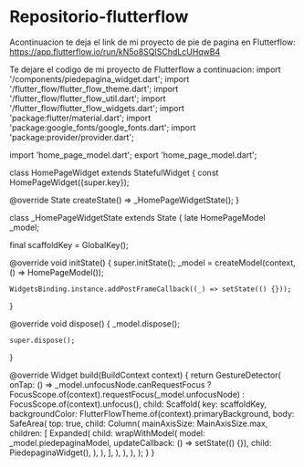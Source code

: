 # Repositorio-flutterflow
Acontinuacion te deja el link de mi proyecto de pie de pagina en Flutterflow: https://app.flutterflow.io/run/kN5o8SQISChdLcUHqwB4

Te dejare el codigo de mi proyecto de Flutterflow a continuacion:
import '/components/piedepagina_widget.dart';
import '/flutter_flow/flutter_flow_theme.dart';
import '/flutter_flow/flutter_flow_util.dart';
import '/flutter_flow/flutter_flow_widgets.dart';
import 'package:flutter/material.dart';
import 'package:google_fonts/google_fonts.dart';
import 'package:provider/provider.dart';

import 'home_page_model.dart';
export 'home_page_model.dart';

class HomePageWidget extends StatefulWidget {
  const HomePageWidget({super.key});

  @override
  State<HomePageWidget> createState() => _HomePageWidgetState();
}

class _HomePageWidgetState extends State<HomePageWidget> {
  late HomePageModel _model;

  final scaffoldKey = GlobalKey<ScaffoldState>();

  @override
  void initState() {
    super.initState();
    _model = createModel(context, () => HomePageModel());

    WidgetsBinding.instance.addPostFrameCallback((_) => setState(() {}));
  }

  @override
  void dispose() {
    _model.dispose();

    super.dispose();
  }

  @override
  Widget build(BuildContext context) {
    return GestureDetector(
      onTap: () => _model.unfocusNode.canRequestFocus
          ? FocusScope.of(context).requestFocus(_model.unfocusNode)
          : FocusScope.of(context).unfocus(),
      child: Scaffold(
        key: scaffoldKey,
        backgroundColor: FlutterFlowTheme.of(context).primaryBackground,
        body: SafeArea(
          top: true,
          child: Column(
            mainAxisSize: MainAxisSize.max,
            children: [
              Expanded(
                child: wrapWithModel(
                  model: _model.piedepaginaModel,
                  updateCallback: () => setState(() {}),
                  child: PiedepaginaWidget(),
                ),
              ),
            ],
          ),
        ),
      ),
    );
  }
}
